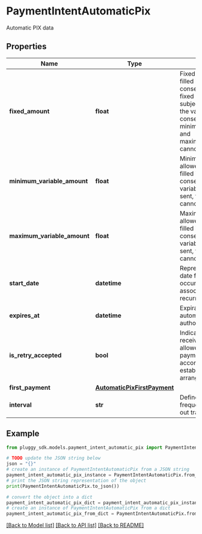 # PaymentIntentAutomaticPix

Automatic PIX data

## Properties

Name | Type | Description | Notes
------------ | ------------- | ------------- | -------------
**fixed_amount** | **float** | Fixed charge amount; if filled in, it represents consent for payments of fixed amounts, not subject to change during the validity of the consent. If it&#39;s sent, minimumVariableAmount and maximumVariableAmount cannot be provided. | [optional] 
**minimum_variable_amount** | **float** | Minimum amount allowed per charge; if filled in, it represents consent for payments of variable amounts. If it&#39;s sent, fixedAmount cannot be provided. | [optional] 
**maximum_variable_amount** | **float** | Maximum amount allowed per charge; if filled in, it represents consent for payments of variable amounts. If it&#39;s sent, fixedAmount cannot be provided. | [optional] 
**start_date** | **datetime** | Represents the expected date for the first occurrence of a payment associated with the recurrence. | 
**expires_at** | **datetime** | Expiration date for the automatic pix authorization | [optional] 
**is_retry_accepted** | **bool** | Indicates whether the receiving customer is allowed to make payment attempts, according to the rules established in the Pix arrangement. | [optional] 
**first_payment** | [**AutomaticPixFirstPayment**](AutomaticPixFirstPayment.md) |  | [optional] 
**interval** | **str** | Defines the permitted frequency for carrying out transactions. | 

## Example

```python
from pluggy_sdk.models.payment_intent_automatic_pix import PaymentIntentAutomaticPix

# TODO update the JSON string below
json = "{}"
# create an instance of PaymentIntentAutomaticPix from a JSON string
payment_intent_automatic_pix_instance = PaymentIntentAutomaticPix.from_json(json)
# print the JSON string representation of the object
print(PaymentIntentAutomaticPix.to_json())

# convert the object into a dict
payment_intent_automatic_pix_dict = payment_intent_automatic_pix_instance.to_dict()
# create an instance of PaymentIntentAutomaticPix from a dict
payment_intent_automatic_pix_from_dict = PaymentIntentAutomaticPix.from_dict(payment_intent_automatic_pix_dict)
```
[[Back to Model list]](../README.md#documentation-for-models) [[Back to API list]](../README.md#documentation-for-api-endpoints) [[Back to README]](../README.md)


